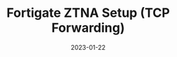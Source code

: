 ---
title: Fortigate ZTNA Setup (TCP Forwarding)
date: 2023-01-22
categories: [Deploy, Fortinet]
tags: [fortinet]
img_path: /assets/img/fortinet/
---